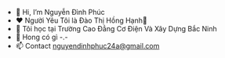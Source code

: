 - 👋 Hi, I’m Nguyễn Đình Phúc
- ❤ Người Yêu Tôi là Đào Thị Hồng Hạnh🥰
- 🌱 Tôi học tại Trường Cao Đẳng Cơ Điện Và Xây Dựng Bắc Ninh
- 💞️ Hong có gì -.-
- 📫 Contact nguyendinhphuc24a@gmail.com

<!---
PhucCuTe/PhucCuTe is a ✨ special ✨ repository because its `README.md` (this file) appears on your GitHub profile.
You can click the Preview link to take a look at your changes.
--->
